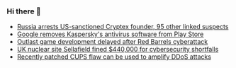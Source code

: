 ### Hi there 👋

<!--START_SECTION:feed-->
* [Russia arrests US-sanctioned Cryptex founder, 95 other linked suspects](https://www.bleepingcomputer.com/news/security/russia-arrests-us-sanctioned-cryptex-founder-95-other-linked-suspects/)
* [Google removes Kaspersky's antivirus software from Play Store](https://www.bleepingcomputer.com/news/security/google-removes-kasperskys-antivirus-software-from-play-store-disables-developer-accounts/)
* [Outlast game development delayed after Red Barrels cyberattack](https://www.bleepingcomputer.com/news/security/outlast-game-development-delayed-after-red-barrels-cyberattack/)
* [UK nuclear site Sellafield fined $440,000 for cybersecurity shortfalls](https://www.bleepingcomputer.com/news/security/uk-nuclear-site-sellafield-fined-440-000-for-cybersecurity-shortfalls/)
* [Recently patched CUPS flaw can be used to amplify DDoS attacks](https://www.bleepingcomputer.com/news/security/recently-patched-cups-flaw-can-be-used-to-amplify-ddos-attacks/)
<!--END_SECTION:feed-->

<!--
**frankenk/frankenk** is a ✨ _special_ ✨ repository because its `README.md` (this file) appears on your GitHub profile.

Here are some ideas to get you started:

- 🔭 I’m currently working on ...
- 🌱 I’m currently learning ...
- 👯 I’m looking to collaborate on ...
- 🤔 I’m looking for help with ...
- 💬 Ask me about ...
- 📫 How to reach me: ...
- 😄 Pronouns: ...
- ⚡ Fun fact: ...
-->



